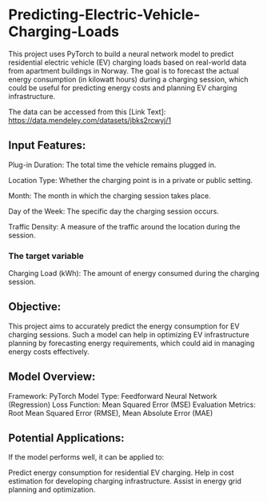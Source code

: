 # Predicting-Electric-Vehicle-Charging-Loads


This project uses PyTorch to build a neural network model to predict residential electric vehicle (EV) charging loads based on real-world data from apartment buildings in Norway. The goal is to forecast the actual energy consumption (in kilowatt hours) during a charging session, which could be useful for predicting energy costs and planning EV charging infrastructure.

The data can be accessed from this [Link Text]: https://data.mendeley.com/datasets/jbks2rcwyj/1

## Input Features:

Plug-in Duration: The total time the vehicle remains plugged in.

Location Type: Whether the charging point is in a private or public setting.

Month: The month in which the charging session takes place.

Day of the Week: The specific day the charging session occurs.

Traffic Density: A measure of the traffic around the location during the session.

### The target variable
Charging Load (kWh): The amount of energy consumed during the charging session.

## Objective:

This project aims to accurately predict the energy consumption for EV charging sessions. Such a model can help in optimizing EV infrastructure planning by forecasting energy requirements, which could aid in managing energy costs effectively.

## Model Overview:

Framework: PyTorch
Model Type: Feedforward Neural Network (Regression)
Loss Function: Mean Squared Error (MSE)
Evaluation Metrics: Root Mean Squared Error (RMSE), Mean Absolute Error (MAE)

## Potential Applications:

If the model performs well, it can be applied to:

Predict energy consumption for residential EV charging.
Help in cost estimation for developing charging infrastructure.
Assist in energy grid planning and optimization.

